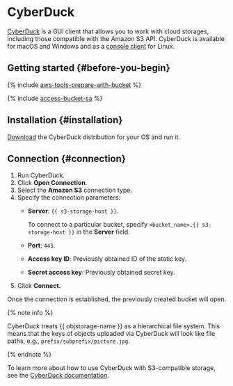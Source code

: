 # CyberDuck

[CyberDuck](https://cyberduck.io/) is a GUI client that allows you to work with cloud storages, including those compatible with the Amazon S3 API. CyberDuck is available for macOS and Windows and as a [console client](https://duck.sh/) for Linux.

## Getting started {#before-you-begin}

{% include [aws-tools-prepare-with-bucket](../../_includes/aws-tools/aws-tools-prepare-with-bucket.md) %}

{% include [access-bucket-sa](../../_includes/storage/access-bucket-sa.md) %}

## Installation {#installation}

[Download](https://cyberduck.io/download/) the CyberDuck distribution for your OS and run it.

## Connection {#connection}

1. Run CyberDuck.
1. Click **Open Connection**.
1. Select the **Amazon S3** connection type.
1. Specify the connection parameters:
    * **Server**: `{{ s3-storage-host }}`.

      To connect to a particular bucket, specify `<bucket_name>.{{ s3-storage-host }}` in the **Server** field.
    * **Port**: `443`.
    * **Access key ID**: Previously obtained ID of the static key.
    * **Secret access key**: Previously obtained secret key.
1. Click **Connect**.

Once the connection is established, the previously created bucket will open.

{% note info %}

CyberDuck treats {{ objstorage-name }} as a hierarchical file system. This means that the keys of objects uploaded via CyberDuck will look like file paths, e.g., `prefix/subprefix/picture.jpg`.

{% endnote %}

To learn more about how to use CyberDuck with S3-compatible storage, see the [CyberDuck documentation](https://docs.cyberduck.io/protocols/s3/).
